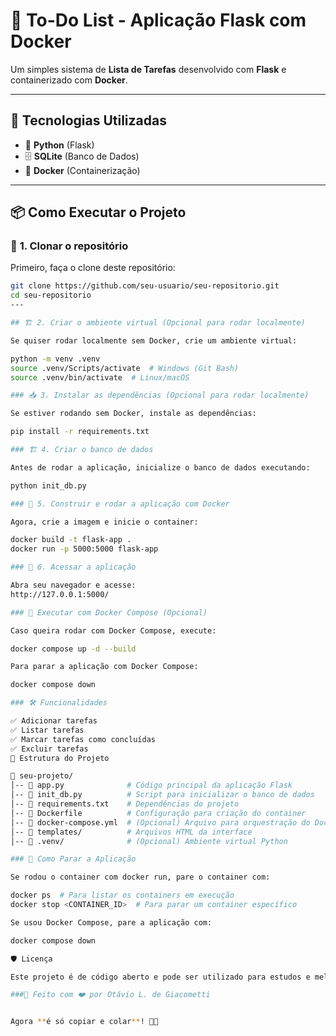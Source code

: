 # 📝 To-Do List - Aplicação Flask com Docker  

Um simples sistema de **Lista de Tarefas** desenvolvido com **Flask** e containerizado com **Docker**.  

---

## 🚀 Tecnologias Utilizadas  
- 🐍 **Python** (Flask)  
- 🗄 **SQLite** (Banco de Dados)  
- 🐳 **Docker** (Containerização)  

---

## 📦 Como Executar o Projeto  

### 🔧 **1. Clonar o repositório**  
Primeiro, faça o clone deste repositório:  
```bash
git clone https://github.com/seu-usuario/seu-repositorio.git
cd seu-repositorio
---

## 🏗 2. Criar o ambiente virtual (Opcional para rodar localmente)

Se quiser rodar localmente sem Docker, crie um ambiente virtual:

python -m venv .venv
source .venv/Scripts/activate  # Windows (Git Bash)
source .venv/bin/activate  # Linux/macOS

### 📥 3. Instalar as dependências (Opcional para rodar localmente)

Se estiver rodando sem Docker, instale as dependências:

pip install -r requirements.txt

### 🏗 4. Criar o banco de dados

Antes de rodar a aplicação, inicialize o banco de dados executando:

python init_db.py

### 🐳 5. Construir e rodar a aplicação com Docker

Agora, crie a imagem e inicie o container:

docker build -t flask-app .
docker run -p 5000:5000 flask-app

### 📌 6. Acessar a aplicação

Abra seu navegador e acesse:
http://127.0.0.1:5000/

### 🚀 Executar com Docker Compose (Opcional)

Caso queira rodar com Docker Compose, execute:

docker compose up -d --build

Para parar a aplicação com Docker Compose:

docker compose down

### 🛠 Funcionalidades

✅ Adicionar tarefas
✅ Listar tarefas
✅ Marcar tarefas como concluídas
✅ Excluir tarefas
🎯 Estrutura do Projeto

📂 seu-projeto/
│-- 📄 app.py              # Código principal da aplicação Flask  
│-- 📄 init_db.py          # Script para inicializar o banco de dados  
│-- 📄 requirements.txt    # Dependências do projeto  
│-- 📄 Dockerfile          # Configuração para criação do container  
│-- 📄 docker-compose.yml  # (Opcional) Arquivo para orquestração do Docker  
│-- 📂 templates/          # Arquivos HTML da interface  
│-- 📂 .venv/              # (Opcional) Ambiente virtual Python  

### 🛑 Como Parar a Aplicação

Se rodou o container com docker run, pare o container com:

docker ps  # Para listar os containers em execução
docker stop <CONTAINER_ID>  # Para parar um container específico

Se usou Docker Compose, pare a aplicação com:

docker compose down

🛡 Licença

Este projeto é de código aberto e pode ser utilizado para estudos e melhorias. 🚀

###📌 Feito com ❤️ por Otávio L. de Giacometti


Agora **é só copiar e colar**! 🚀🔥 
